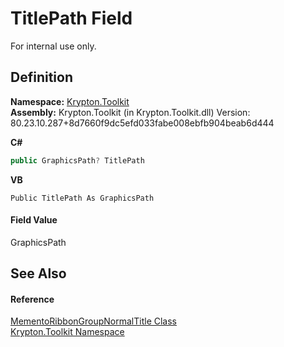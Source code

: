 # TitlePath Field


For internal use only.



## Definition
**Namespace:** <a href="79d2eac2-21f4-54ff-7552-b20c33c30600.md">Krypton.Toolkit</a>  
**Assembly:** Krypton.Toolkit (in Krypton.Toolkit.dll) Version: 80.23.10.287+8d7660f9dc5efd033fabe008ebfb904beab6d444

**C#**
``` C#
public GraphicsPath? TitlePath
```
**VB**
``` VB
Public TitlePath As GraphicsPath
```



#### Field Value
GraphicsPath

## See Also


#### Reference
<a href="18e33894-f7c3-b61e-d58a-138cf9324230.md">MementoRibbonGroupNormalTitle Class</a>  
<a href="79d2eac2-21f4-54ff-7552-b20c33c30600.md">Krypton.Toolkit Namespace</a>  
